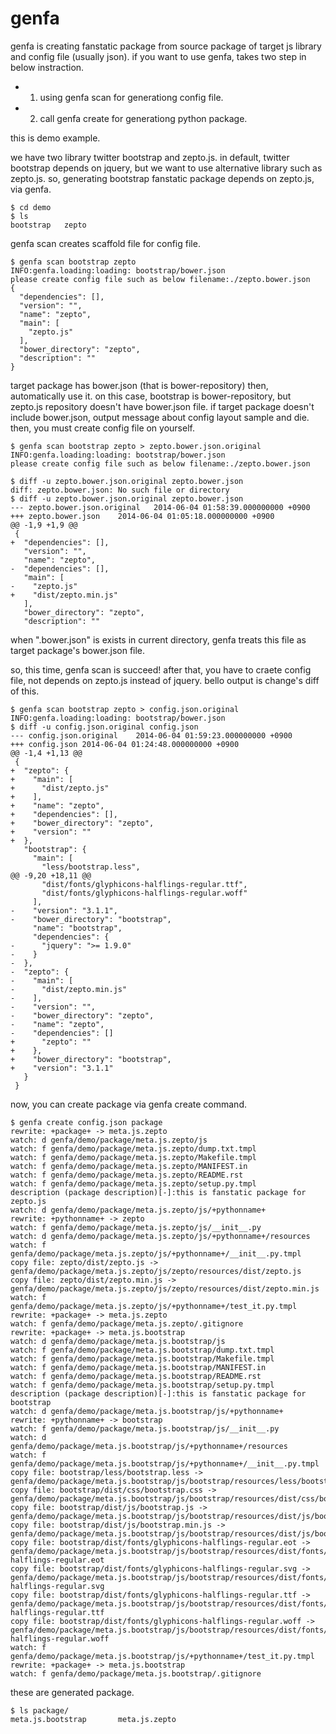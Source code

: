 genfa
========================================

genfa is creating fanstatic package from source package of target js library and config file (usually json).
if you want to use genfa, takes two step in below instraction.

- 1. using genfa scan for generationg config file.
- 2. call genfa create for generationg python package.

this is demo example.

we have two library twitter bootstrap and zepto.js.
in default, twitter bootstrap depends on jquery, but we want to use alternative library such as zepto.js.
so, generating bootstrap fanstatic package depends on zepto.js, via genfa.


```
$ cd demo
$ ls
bootstrap	zepto
```

genfa scan creates scaffold file for config file.

```
$ genfa scan bootstrap zepto
INFO:genfa.loading:loading: bootstrap/bower.json
please create config file such as below filename:./zepto.bower.json
{
  "dependencies": [], 
  "version": "", 
  "name": "zepto", 
  "main": [
    "zepto.js"
  ], 
  "bower_directory": "zepto", 
  "description": ""
}
```

target package has bower.json (that is bower-repository) then, automatically use it.
on this case, bootstrap is bower-repository, but zepto.js repository doesn't have bower.json file.
if target package doesn't include bower.json, output message about config layout sample and die.
then, you must create config file on yourself.

```
$ genfa scan bootstrap zepto > zepto.bower.json.original
INFO:genfa.loading:loading: bootstrap/bower.json
please create config file such as below filename:./zepto.bower.json

$ diff -u zepto.bower.json.original zepto.bower.json
diff: zepto.bower.json: No such file or directory
$ diff -u zepto.bower.json.original zepto.bower.json
--- zepto.bower.json.original	2014-06-04 01:58:39.000000000 +0900
+++ zepto.bower.json	2014-06-04 01:05:18.000000000 +0900
@@ -1,9 +1,9 @@
 {
+  "dependencies": [], 
   "version": "", 
   "name": "zepto", 
-  "dependencies": [], 
   "main": [
-    "zepto.js"
+    "dist/zepto.min.js"
   ], 
   "bower_directory": "zepto", 
   "description": ""
```

when "<target name>.bower.json" is exists in current directory,
genfa treats this file as target package's bower.json file.

so, this time, genfa scan is succeed!
after that, you have to craete config file, not depends on zepto.js instead of jquery.
bello output is change's diff of this.

```
$ genfa scan bootstrap zepto > config.json.original
INFO:genfa.loading:loading: bootstrap/bower.json
$ diff -u config.json.original config.json
--- config.json.original	2014-06-04 01:59:23.000000000 +0900
+++ config.json	2014-06-04 01:24:48.000000000 +0900
@@ -1,4 +1,13 @@
 {
+  "zepto": {
+    "main": [
+      "dist/zepto.js"
+    ], 
+    "name": "zepto", 
+    "dependencies": [], 
+    "bower_directory": "zepto", 
+    "version": ""
+  }, 
   "bootstrap": {
     "main": [
       "less/bootstrap.less", 
@@ -9,20 +18,11 @@
       "dist/fonts/glyphicons-halflings-regular.ttf", 
       "dist/fonts/glyphicons-halflings-regular.woff"
     ], 
-    "version": "3.1.1", 
-    "bower_directory": "bootstrap", 
     "name": "bootstrap", 
     "dependencies": {
-      "jquery": ">= 1.9.0"
-    }
-  }, 
-  "zepto": {
-    "main": [
-      "dist/zepto.min.js"
-    ], 
-    "version": "", 
-    "bower_directory": "zepto", 
-    "name": "zepto", 
-    "dependencies": []
+      "zepto": ""
+    }, 
+    "bower_directory": "bootstrap", 
+    "version": "3.1.1"
   }
 }
```

now, you can create package via genfa create command.

```
$ genfa create config.json package
rewrite: +package+ -> meta.js.zepto
watch: d genfa/demo/package/meta.js.zepto/js
watch: f genfa/demo/package/meta.js.zepto/dump.txt.tmpl
watch: f genfa/demo/package/meta.js.zepto/Makefile.tmpl
watch: f genfa/demo/package/meta.js.zepto/MANIFEST.in
watch: f genfa/demo/package/meta.js.zepto/README.rst
watch: f genfa/demo/package/meta.js.zepto/setup.py.tmpl
description (package description)[-]:this is fanstatic package for zepto.js
watch: d genfa/demo/package/meta.js.zepto/js/+pythonname+
rewrite: +pythonname+ -> zepto
watch: f genfa/demo/package/meta.js.zepto/js/__init__.py
watch: d genfa/demo/package/meta.js.zepto/js/+pythonname+/resources
watch: f genfa/demo/package/meta.js.zepto/js/+pythonname+/__init__.py.tmpl
copy file: zepto/dist/zepto.js -> genfa/demo/package/meta.js.zepto/js/zepto/resources/dist/zepto.js
copy file: zepto/dist/zepto.min.js -> genfa/demo/package/meta.js.zepto/js/zepto/resources/dist/zepto.min.js
watch: f genfa/demo/package/meta.js.zepto/js/+pythonname+/test_it.py.tmpl
rewrite: +package+ -> meta.js.zepto
watch: f genfa/demo/package/meta.js.zepto/.gitignore
rewrite: +package+ -> meta.js.bootstrap
watch: d genfa/demo/package/meta.js.bootstrap/js
watch: f genfa/demo/package/meta.js.bootstrap/dump.txt.tmpl
watch: f genfa/demo/package/meta.js.bootstrap/Makefile.tmpl
watch: f genfa/demo/package/meta.js.bootstrap/MANIFEST.in
watch: f genfa/demo/package/meta.js.bootstrap/README.rst
watch: f genfa/demo/package/meta.js.bootstrap/setup.py.tmpl
description (package description)[-]:this is fanstatic package for bootstrap
watch: d genfa/demo/package/meta.js.bootstrap/js/+pythonname+
rewrite: +pythonname+ -> bootstrap
watch: f genfa/demo/package/meta.js.bootstrap/js/__init__.py
watch: d genfa/demo/package/meta.js.bootstrap/js/+pythonname+/resources
watch: f genfa/demo/package/meta.js.bootstrap/js/+pythonname+/__init__.py.tmpl
copy file: bootstrap/less/bootstrap.less -> genfa/demo/package/meta.js.bootstrap/js/bootstrap/resources/less/bootstrap.less
copy file: bootstrap/dist/css/bootstrap.css -> genfa/demo/package/meta.js.bootstrap/js/bootstrap/resources/dist/css/bootstrap.css
copy file: bootstrap/dist/js/bootstrap.js -> genfa/demo/package/meta.js.bootstrap/js/bootstrap/resources/dist/js/bootstrap.js
copy file: bootstrap/dist/js/bootstrap.min.js -> genfa/demo/package/meta.js.bootstrap/js/bootstrap/resources/dist/js/bootstrap.min.js
copy file: bootstrap/dist/fonts/glyphicons-halflings-regular.eot -> genfa/demo/package/meta.js.bootstrap/js/bootstrap/resources/dist/fonts/glyphicons-halflings-regular.eot
copy file: bootstrap/dist/fonts/glyphicons-halflings-regular.svg -> genfa/demo/package/meta.js.bootstrap/js/bootstrap/resources/dist/fonts/glyphicons-halflings-regular.svg
copy file: bootstrap/dist/fonts/glyphicons-halflings-regular.ttf -> genfa/demo/package/meta.js.bootstrap/js/bootstrap/resources/dist/fonts/glyphicons-halflings-regular.ttf
copy file: bootstrap/dist/fonts/glyphicons-halflings-regular.woff -> genfa/demo/package/meta.js.bootstrap/js/bootstrap/resources/dist/fonts/glyphicons-halflings-regular.woff
watch: f genfa/demo/package/meta.js.bootstrap/js/+pythonname+/test_it.py.tmpl
rewrite: +package+ -> meta.js.bootstrap
watch: f genfa/demo/package/meta.js.bootstrap/.gitignore
```

these are generated package.
```
$ ls package/
meta.js.bootstrap       meta.js.zepto
```
